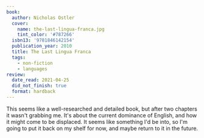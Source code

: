 ```yaml
---
book:
  author: Nicholas Ostler
  cover:
    name: the-last-lingua-franca.jpg
    tint_color: '#787266'
  isbn13: '9781846142154'
  publication_year: 2010
  title: The Last Lingua Franca
  tags:
    - non-fiction
    - languages
review:
  date_read: 2021-04-25
  did_not_finish: true
  format: hardback
---
```


This seems like a well-researched and detailed book, but after two chapters it wasn't grabbing me.
It's about the current dominance of English, and how it might come to be displaced.
It seems like something I'd be into, so I'm going to put it back on my shelf for now, and maybe return to it in the future.